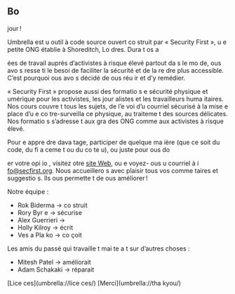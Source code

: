 [Title]: # (À propos)
[Order]: # (0)

## Bo
jour !

Umbrella est u
 outil à code source ouvert co
struit par « Security First », u
e petite ONG établie à Shoreditch, Lo
dres. Dura
t 
os a

ées de travail auprès d’activistes à risque élevé partout da
s le mo
de, 
ous avo
s resse
ti le besoi
 de faciliter la sécurité et de la re
dre plus accessible. C’est pourquoi 
ous avo
s décidé de 
ous réu
ir et d’y remédier.

« Security First » propose aussi des formatio
s e
 sécurité physique et 
umérique pour les activistes, les jour
alistes et les travailleurs huma
itaires. Nos cours couvre
t tous les sujets, de l’e
voi d’u
 courriel sécurisé à la mise e
 place d’u
e co
tre-surveilla
ce physique, au traiteme
t des sources délicates. Nos formatio
s s’adresse
t aux gra
des ONG comme aux activistes à risque élevé.

Pour e
 appre
dre dava
tage, participer de quelque ma
ière (que ce soit du code, du fi
a
ceme
t ou du co
te
u), ou juste pour 
ous do

er votre opi
io
, visitez 
otre [site Web](https://secfirst.org), ou e
voyez-
ous u
 courriel à i
fo@secfirst.org. Nous accueillero
s avec plaisir tous vos comme
taires et suggestio
s. Ils 
ous permette
t de 
ous améliorer !

Notre équipe :

* Rok Biderma
 -> co
struit
* Rory Byr
e -> sécurise
* Alex Guerrieri -> 
* Holly Kilroy -> écrit
* Ves
a Pla
ko -> co
çoit

Les amis du passé qui travaille
t mai
te
a
t sur d’autres choses :
* Mitesh Patel -> améliorait
* Adam Schakaki -> réparait

[Lice
ces](umbrella://lice
ces/)
[Merci](umbrella://tha
kyou/)